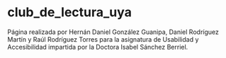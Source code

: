 # club_de_lectura_uya

Página realizada por Hernán Daniel González Guanipa, Daniel Rodríguez Martín y Raúl Rodríguez Torres para la asignatura de Usabilidad y Accesibilidad impartida por la Doctora Isabel Sánchez Berriel.
